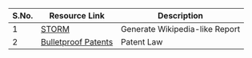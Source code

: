 | **S.No.** | **Resource Link** | **Description** |
|-----------|-------------------|-----------------|
|1          | [STORM](https://storm.genie.stanford.edu/)| Generate Wikipedia-like Report |
|2          | [Bulletproof Patents](https://bulletproofpatents.substack.com/) | Patent Law |

